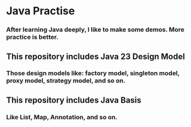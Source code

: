 # Java Practise
### After learning Java deeply, I like to make some demos. More practice is better.

## This repository includes Java 23 Design Model
### Those design models like: factory model, singleton model, proxy model, strategy model, and so on.

## This repository includes Java Basis
### Like List, Map, Annotation, and so on.
